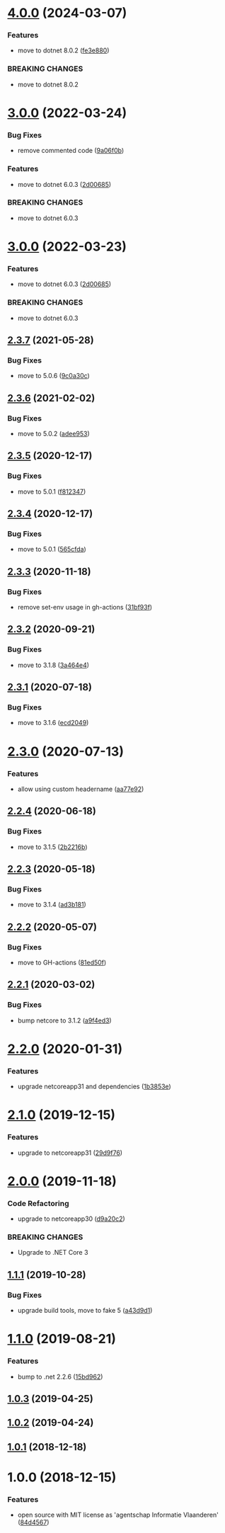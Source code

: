 # [4.0.0](https://github.com/informatievlaanderen/response-correlationid-middleware/compare/v3.0.0...v4.0.0) (2024-03-07)


### Features

* move to dotnet 8.0.2 ([fe3e880](https://github.com/informatievlaanderen/response-correlationid-middleware/commit/fe3e8807c5a323c00faebd668f7b559a3583cec2))


### BREAKING CHANGES

* move to dotnet 8.0.2

# [3.0.0](https://github.com/informatievlaanderen/response-correlationid-middleware/compare/v2.3.7...v3.0.0) (2022-03-24)


### Bug Fixes

* remove commented code ([9a06f0b](https://github.com/informatievlaanderen/response-correlationid-middleware/commit/9a06f0bbf7535719a24c150994c7fd95380f5744))


### Features

* move to dotnet 6.0.3 ([2d00685](https://github.com/informatievlaanderen/response-correlationid-middleware/commit/2d0068571a7bdc3ad77fe6eed8e01622e2dcfd1f))


### BREAKING CHANGES

* move to dotnet 6.0.3

# [3.0.0](https://github.com/informatievlaanderen/response-correlationid-middleware/compare/v2.3.7...v3.0.0) (2022-03-23)


### Features

* move to dotnet 6.0.3 ([2d00685](https://github.com/informatievlaanderen/response-correlationid-middleware/commit/2d0068571a7bdc3ad77fe6eed8e01622e2dcfd1f))


### BREAKING CHANGES

* move to dotnet 6.0.3

## [2.3.7](https://github.com/informatievlaanderen/response-correlationid-middleware/compare/v2.3.6...v2.3.7) (2021-05-28)


### Bug Fixes

* move to 5.0.6 ([9c0a30c](https://github.com/informatievlaanderen/response-correlationid-middleware/commit/9c0a30ca9115daf4ba565ad7e47d7f6266efd307))

## [2.3.6](https://github.com/informatievlaanderen/response-correlationid-middleware/compare/v2.3.5...v2.3.6) (2021-02-02)


### Bug Fixes

* move to 5.0.2 ([adee953](https://github.com/informatievlaanderen/response-correlationid-middleware/commit/adee9537a1f1d6f5dd6c40857d1a9b27f9a44cbf))

## [2.3.5](https://github.com/informatievlaanderen/response-correlationid-middleware/compare/v2.3.4...v2.3.5) (2020-12-17)


### Bug Fixes

* move to 5.0.1 ([f812347](https://github.com/informatievlaanderen/response-correlationid-middleware/commit/f812347a0d12a4f0db20d25f0218e3db2dfab475))

## [2.3.4](https://github.com/informatievlaanderen/response-correlationid-middleware/compare/v2.3.3...v2.3.4) (2020-12-17)


### Bug Fixes

* move to 5.0.1 ([565cfda](https://github.com/informatievlaanderen/response-correlationid-middleware/commit/565cfda35ffb90e78b62c6628048590c12cda264))

## [2.3.3](https://github.com/informatievlaanderen/response-correlationid-middleware/compare/v2.3.2...v2.3.3) (2020-11-18)


### Bug Fixes

* remove set-env usage in gh-actions ([31bf93f](https://github.com/informatievlaanderen/response-correlationid-middleware/commit/31bf93ff25ca4a064d98f5b0ab95b39b2591c4db))

## [2.3.2](https://github.com/informatievlaanderen/response-correlationid-middleware/compare/v2.3.1...v2.3.2) (2020-09-21)


### Bug Fixes

* move to 3.1.8 ([3a464e4](https://github.com/informatievlaanderen/response-correlationid-middleware/commit/3a464e496da7fce7abd0bf732e3e925960740a15))

## [2.3.1](https://github.com/informatievlaanderen/response-correlationid-middleware/compare/v2.3.0...v2.3.1) (2020-07-18)


### Bug Fixes

* move to 3.1.6 ([ecd2049](https://github.com/informatievlaanderen/response-correlationid-middleware/commit/ecd2049ae14b1a497406984d5334ca18e4b1e147))

# [2.3.0](https://github.com/informatievlaanderen/response-correlationid-middleware/compare/v2.2.4...v2.3.0) (2020-07-13)


### Features

* allow using custom headername ([aa77e92](https://github.com/informatievlaanderen/response-correlationid-middleware/commit/aa77e92c12e117808631b8df1cfbecd60e153bf5))

## [2.2.4](https://github.com/informatievlaanderen/response-correlationid-middleware/compare/v2.2.3...v2.2.4) (2020-06-18)


### Bug Fixes

* move to 3.1.5 ([2b2216b](https://github.com/informatievlaanderen/response-correlationid-middleware/commit/2b2216bb1453938f4c25ab30e73a3755a284368e))

## [2.2.3](https://github.com/informatievlaanderen/response-correlationid-middleware/compare/v2.2.2...v2.2.3) (2020-05-18)


### Bug Fixes

* move to 3.1.4 ([ad3b181](https://github.com/informatievlaanderen/response-correlationid-middleware/commit/ad3b18136160d4c1c4d4189d042f524945fefbf5))

## [2.2.2](https://github.com/informatievlaanderen/response-correlationid-middleware/compare/v2.2.1...v2.2.2) (2020-05-07)


### Bug Fixes

* move to GH-actions ([81ed50f](https://github.com/informatievlaanderen/response-correlationid-middleware/commit/81ed50fd589ea6af19862a99eebb4ff38a098303))

## [2.2.1](https://github.com/informatievlaanderen/response-correlationid-middleware/compare/v2.2.0...v2.2.1) (2020-03-02)


### Bug Fixes

* bump netcore to 3.1.2 ([a9f4ed3](https://github.com/informatievlaanderen/response-correlationid-middleware/commit/a9f4ed307c43e0ea1fd85f2983a8dc8da4322645))

# [2.2.0](https://github.com/informatievlaanderen/response-correlationid-middleware/compare/v2.1.0...v2.2.0) (2020-01-31)


### Features

* upgrade netcoreapp31 and dependencies ([1b3853e](https://github.com/informatievlaanderen/response-correlationid-middleware/commit/1b3853e22d1c3d73ed74396005f12491c7467242))

# [2.1.0](https://github.com/informatievlaanderen/response-correlationid-middleware/compare/v2.0.0...v2.1.0) (2019-12-15)


### Features

* upgrade to netcoreapp31 ([29d9f76](https://github.com/informatievlaanderen/response-correlationid-middleware/commit/29d9f76360cad6548b7442e4c05c696b9849ffa9))

# [2.0.0](https://github.com/informatievlaanderen/response-correlationid-middleware/compare/v1.1.1...v2.0.0) (2019-11-18)


### Code Refactoring

* upgrade to netcoreapp30 ([d9a20c2](https://github.com/informatievlaanderen/response-correlationid-middleware/commit/d9a20c2))


### BREAKING CHANGES

* Upgrade to .NET Core 3

## [1.1.1](https://github.com/informatievlaanderen/response-correlationid-middleware/compare/v1.1.0...v1.1.1) (2019-10-28)


### Bug Fixes

* upgrade build tools, move to fake 5 ([a43d9d1](https://github.com/informatievlaanderen/response-correlationid-middleware/commit/a43d9d1))

# [1.1.0](https://github.com/informatievlaanderen/response-correlationid-middleware/compare/v1.0.3...v1.1.0) (2019-08-21)


### Features

* bump to .net 2.2.6 ([15bd962](https://github.com/informatievlaanderen/response-correlationid-middleware/commit/15bd962))

## [1.0.3](https://github.com/informatievlaanderen/response-correlationid-middleware/compare/v1.0.2...v1.0.3) (2019-04-25)

## [1.0.2](https://github.com/informatievlaanderen/response-correlationid-middleware/compare/v1.0.1...v1.0.2) (2019-04-24)

## [1.0.1](https://github.com/informatievlaanderen/response-correlationid-middleware/compare/v1.0.0...v1.0.1) (2018-12-18)

# 1.0.0 (2018-12-15)


### Features

* open source with MIT license as 'agentschap Informatie Vlaanderen' ([84d4567](https://github.com/informatievlaanderen/response-correlationid-middleware/commit/84d4567))
